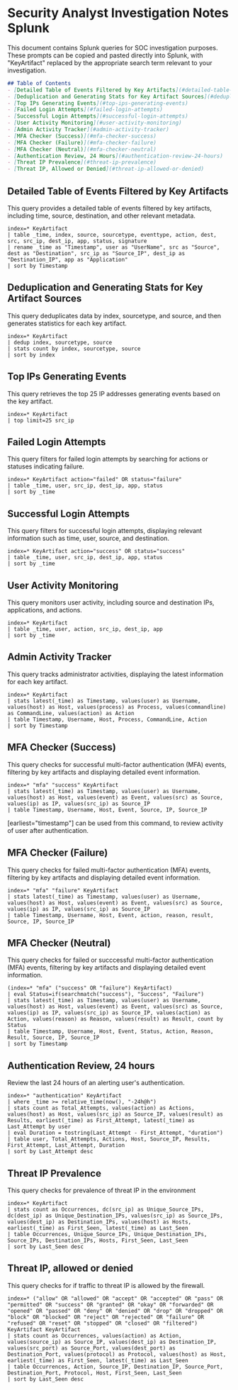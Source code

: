 # Security Analyst Investigation Notes Splunk
This document contains Splunk queries for SOC investigation purposes. These prompts can be copied and pasted directly into Splunk, with "KeyArtifact" replaced by the appropriate search term relevant to your investigation.

```markdown
## Table of Contents
- [Detailed Table of Events Filtered by Key Artifacts](#detailed-table-of-events-filtered-by-key-artifacts)
- [Deduplication and Generating Stats for Key Artifact Sources](#deduplication-and-generating-stats-for-key-artifact-sources)
- [Top IPs Generating Events](#top-ips-generating-events)
- [Failed Login Attempts](#failed-login-attempts)
- [Successful Login Attempts](#successful-login-attempts)
- [User Activity Monitoring](#user-activity-monitoring)
- [Admin Activity Tracker](#admin-activity-tracker)
- [MFA Checker (Success)](#mfa-checker-success)
- [MFA Checker (Failure)](#mfa-checker-failure)
- [MFA Checker (Neutral)](#mfa-checker-neutral)
- [Authentication Review, 24 Hours](#authentication-review-24-hours)
- [Threat IP Prevalence](#threat-ip-prevalence)
- [Threat IP, Allowed or Denied](#threat-ip-allowed-or-denied)
```
## Detailed Table of Events Filtered by Key Artifacts
This query provides a detailed table of events filtered by key artifacts, including time, source, destination, and other relevant metadata.

```splunk
index=* KeyArtifact
| table _time, index, source, sourcetype, eventtype, action, dest, src, src_ip, dest_ip, app, status, signature
| rename _time as "Timestamp", user as "UserName", src as "Source", dest as "Destination", src_ip as "Source_IP", dest_ip as "Destination_IP", app as "Application"
| sort by Timestamp
```

## Deduplication and Generating Stats for Key Artifact Sources
This query deduplicates data by index, sourcetype, and source, and then generates statistics for each key artifact.

```splunk
index=* KeyArtifact
| dedup index, sourcetype, source
| stats count by index, sourcetype, source
| sort by index
```

## Top IPs Generating Events
This query retrieves the top 25 IP addresses generating events based on the key artifact.

```splunk
index=* KeyArtifact
| top limit=25 src_ip
```

## Failed Login Attempts
This query filters for failed login attempts by searching for actions or statuses indicating failure.

```splunk
index=* KeyArtifact action="failed" OR status="failure"
| table _time, user, src_ip, dest_ip, app, status
| sort by _time
```

## Successful Login Attempts
This query filters for successful login attempts, displaying relevant information such as time, user, source, and destination.

```splunk
index=* KeyArtifact action="success" OR status="success"
| table _time, user, src_ip, dest_ip, app, status
| sort by _time
```

## User Activity Monitoring
This query monitors user activity, including source and destination IPs, applications, and actions.

```splunk
index=* KeyArtifact
| table _time, user, action, src_ip, dest_ip, app
| sort by _time
```

## Admin Activity Tracker
This query tracks administrator activities, displaying the latest information for each key artifact.

```splunk
index=* KeyArtifact
| stats latest(_time) as Timestamp, values(user) as Username, values(host) as Host, values(process) as Process, values(commandline) as CommandLine, values(action) as Action
| table Timestamp, Username, Host, Process, CommandLine, Action
| sort by Timestamp
```

## MFA Checker (Success)
This query checks for successful multi-factor authentication (MFA) events, filtering by key artifacts and displaying detailed event information.

```splunk
index=* "mfa" "success" KeyArtifact
| stats latest(_time) as Timestamp, values(user) as Username, values(host) as Host, values(event) as Event, values(src) as Source, values(ip) as IP, values(src_ip) as Source_IP
| table Timestamp, Username, Host, Event, Source, IP, Source_IP
```
[earliest="timestamp"] can be used from this command, to review activity of user after authentication. 

## MFA Checker (Failure)
This query checks for failed multi-factor authentication (MFA) events, filtering by key artifacts and displaying detailed event information.
```splunk
index=* "mfa" "failure" KeyArtifact
| stats latest(_time) as Timestamp, values(user) as Username, values(host) as Host, values(event) as Event, values(src) as Source, values(ip) as IP, values(src_ip) as Source_IP
| table Timestamp, Username, Host, Event, action, reason, result, Source, IP, Source_IP
```
## MFA Checker (Neutral)
This query checks for failed or succcessful multi-factor authentication (MFA) events, filtering by key artifacts and displaying detailed event information.
```splunk
(index=* "mfa" ("success" OR "failure") KeyArtifact)
| eval Status=if(searchmatch("success"), "Success", "Failure")
| stats latest(_time) as Timestamp, values(user) as Username, values(host) as Host, values(event) as Event, values(src) as Source, values(ip) as IP, values(src_ip) as Source_IP, values(action) as Action, values(reason) as Reason, values(result) as Result, count by Status
| table Timestamp, Username, Host, Event, Status, Action, Reason, Result, Source, IP, Source_IP
| sort by Timestamp
```
## Authentication Review, 24 hours
Review the last 24 hours of an alerting user's authentication.
```splunk
index=* "authentication" KeyArtifact
| where _time >= relative_time(now(), "-24h@h")
| stats count as Total_Attempts, values(action) as Actions, values(host) as Host, values(src_ip) as Source_IP, values(result) as Results, earliest(_time) as First_Attempt, latest(_time) as Last_Attempt by user
| eval Duration = tostring(Last_Attempt - First_Attempt, "duration")
| table user, Total_Attempts, Actions, Host, Source_IP, Results, First_Attempt, Last_Attempt, Duration
| sort by Last_Attempt desc
```

## Threat IP Prevalence
This query checks for prevalence of threat IP in the environment
```splunk
index=* KeyArtifact
| stats count as Occurrences, dc(src_ip) as Unique_Source_IPs, dc(dest_ip) as Unique_Destination_IPs, values(src_ip) as Source_IPs, values(dest_ip) as Destination_IPs, values(host) as Hosts, earliest(_time) as First_Seen, latest(_time) as Last_Seen
| table Occurrences, Unique_Source_IPs, Unique_Destination_IPs, Source_IPs, Destination_IPs, Hosts, First_Seen, Last_Seen
| sort by Last_Seen desc
```

## Threat IP, allowed or denied
This query checks for if traffic to threat IP is allowed by the firewall.
```splunk
index=* ("allow" OR "allowed" OR "accept" OR "accepted" OR "pass" OR "permitted" OR "success" OR "granted" OR "okay" OR "forwarded" OR "opened" OR "passed" OR "deny" OR "denied" OR "drop" OR "dropped" OR "block" OR "blocked" OR "reject" OR "rejected" OR "failure" OR "refused" OR "reset" OR "stopped" OR "closed" OR "filtered") KeyArtifact KeyArtifact
| stats count as Occurrences, values(action) as Action, values(source_ip) as Source_IP, values(dest_ip) as Destination_IP, values(src_port) as Source_Port, values(dest_port) as Destination_Port, values(protocol) as Protocol, values(host) as Host, earliest(_time) as First_Seen, latest(_time) as Last_Seen
| table Occurrences, Action, Source_IP, Destination_IP, Source_Port, Destination_Port, Protocol, Host, First_Seen, Last_Seen
| sort by Last_Seen desc
```

